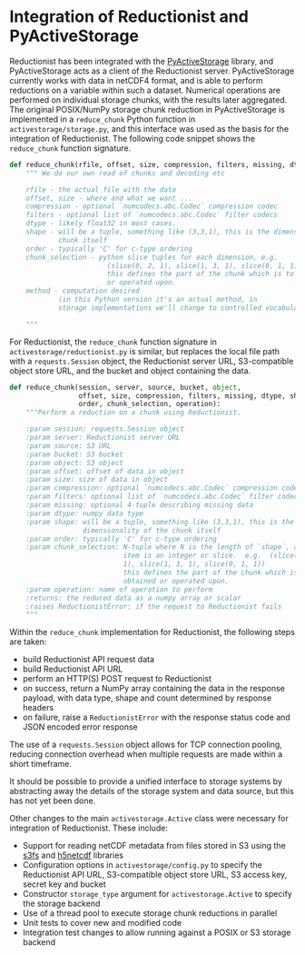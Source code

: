 # Integration of Reductionist and PyActiveStorage

Reductionist has been integrated with the [PyActiveStorage](https://github.com/valeriupredoi/PyActiveStorage) library, and PyActiveStorage acts as a client of the Reductionist server.
PyActiveStorage currently works with data in netCDF4 format, and is able to perform reductions on a variable within such a dataset.
Numerical operations are performed on individual storage chunks, with the results later aggregated.
The original POSIX/NumPy storage chunk reduction in PyActiveStorage is implemented in a `reduce_chunk` Python function in `activestorage/storage.py`, and this interface was used as the basis for the integration of Reductionist.
The following code snippet shows the `reduce_chunk` function signature.

```python
def reduce_chunk(rfile, offset, size, compression, filters, missing, dtype, shape, order, chunk_selection, method=None):
    """ We do our own read of chunks and decoding etc

    rfile - the actual file with the data
    offset, size - where and what we want ...
    compression - optional `numcodecs.abc.Codec` compression codec
    filters - optional list of `numcodecs.abc.Codec` filter codecs
    dtype - likely float32 in most cases.
    shape - will be a tuple, something like (3,3,1), this is the dimensionality of the
            chunk itself
    order - typically 'C' for c-type ordering
    chunk_selection - python slice tuples for each dimension, e.g.
                        (slice(0, 2, 1), slice(1, 3, 1), slice(0, 1, 1))
                        this defines the part of the chunk which is to be obtained
                        or operated upon.
    method - computation desired
            (in this Python version it's an actual method, in
            storage implementations we'll change to controlled vocabulary)

    """
```

For Reductionist, the `reduce_chunk` function signature in `activestorage/reductionist.py` is similar, but replaces the local file path with a `requests.Session` object, the Reductionist server URL, S3-compatible object store URL, and the bucket and object containing the data.

<!-- TODO: Update to include axis arg once integrated into PyActiveStorage -->

```python
def reduce_chunk(session, server, source, bucket, object,
                 offset, size, compression, filters, missing, dtype, shape,
                 order, chunk_selection, operation):
    """Perform a reduction on a chunk using Reductionist.

    :param session: requests.Session object
    :param server: Reductionist server URL
    :param source: S3 URL
    :param bucket: S3 bucket
    :param object: S3 object
    :param offset: offset of data in object
    :param size: size of data in object
    :param compression: optional `numcodecs.abc.Codec` compression codec
    :param filters: optional list of `numcodecs.abc.Codec` filter codecs
    :param missing: optional 4-tuple describing missing data
    :param dtype: numpy data type
    :param shape: will be a tuple, something like (3,3,1), this is the
                  dimensionality of the chunk itself
    :param order: typically 'C' for c-type ordering
    :param chunk_selection: N-tuple where N is the length of `shape`, and each
                            item is an integer or slice.  e.g.  (slice(0, 2,
                            1), slice(1, 3, 1), slice(0, 1, 1))
                            this defines the part of the chunk which is to be
                            obtained or operated upon.
    :param operation: name of operation to perform
    :returns: the reduced data as a numpy array or scalar
    :raises ReductionistError: if the request to Reductionist fails
    """
```

Within the `reduce_chunk` implementation for Reductionist, the following steps are taken:

- build Reductionist API request data
- build Reductionist API URL
- perform an HTTP(S) POST request to Reductionist
- on success, return a NumPy array containing the data in the response payload, with data type, shape and count determined by response headers
- on failure, raise a `ReductionistError` with the response status code and JSON encoded error response

The use of a `requests.Session` object allows for TCP connection pooling, reducing connection overhead when multiple requests are made within a short timeframe.

It should be possible to provide a unified interface to storage systems by abstracting away the details of the storage system and data source, but this has not yet been done.

Other changes to the main `activestorage.Active` class were necessary for integration of Reductionist.
These include:

- Support for reading netCDF metadata from files stored in S3 using the [s3fs](https://s3fs.readthedocs.io/) and [h5netcdf](https://pypi.org/project/h5netcdf/) libraries
- Configuration options in `activestorage/config.py` to specify the Reductionist API URL, S3-compatible object store URL, S3 access key, secret key and bucket
- Constructor `storage_type` argument for `activestorage.Active` to specify the storage backend
- Use of a thread pool to execute storage chunk reductions in parallel
- Unit tests to cover new and modified code
- Integration test changes to allow running against a POSIX or S3 storage backend
